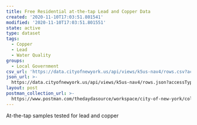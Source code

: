 ```yaml
---
title: Free Residential at-the-tap Lead and Copper Data
created: '2020-11-10T17:03:51.801541'
modified: '2020-11-10T17:03:51.801551'
state: active
type: dataset
tags:
  - Copper
  - Lead
  - Water Quality
groups:
  - Local Government
csv_url: 'https://data.cityofnewyork.us/api/views/k5us-nav4/rows.csv?accessType=DOWNLOAD'
json_url: >-
  https://data.cityofnewyork.us/api/views/k5us-nav4/rows.json?accessType=DOWNLOAD
layout: post
postman_collection_url: >-
  https://www.postman.com/thedaydasource/workspace/city-of-new-york/collection/15909983-fa79a02d-6f6f-4797-8a74-6467c271b140
---
```

At-the-tap samples tested for lead and copper
